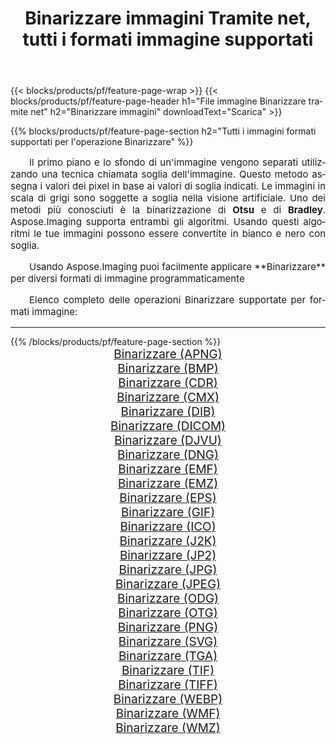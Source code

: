 ﻿---
title: Binarizzare immagini Tramite net, tutti i formati immagine supportati 
weight: 3920
url: /it/net/binarize/ 
lang: it
langdirlevel: 2
locales: zh-hans,ja,it,ru,de,es,fr,nl,id,lt,pl,pt,vi,tr,ko,zh-hant,ar,hi,th,sv,cs,uk,he
description: Usando Aspose.Imaging puoi facilmente Binarizzare immagini tramite net
---

{{< blocks/products/pf/feature-page-wrap >}}
{{< blocks/products/pf/feature-page-header h1="File immagine Binarizzare tramite net" h2="Binarizzare immagini" downloadText="Scarica" >}}


{{% blocks/products/pf/feature-page-section  h2="Tutti i immagini formati supportati per l'operazione Binarizzare" %}}
<p align="justify" style="text-indent:2em;font-size:15px;">
Il primo piano e lo sfondo di un'immagine vengono separati utilizzando una tecnica chiamata soglia dell'immagine. Questo metodo assegna i valori dei pixel in base ai valori di soglia indicati. Le immagini in scala di grigi sono soggette a soglia nella visione artificiale. Uno dei metodi più conosciuti è la binarizzazione di <b>Otsu</b> e di <b>Bradley</b>. Aspose.Imaging supporta entrambi gli algoritmi. Usando questi algoritmi le tue immagini possono essere convertite in bianco e nero con soglia.
</p>
<p align="justify" style="text-indent:2em;font-size:15px;">
Usando Aspose.Imaging puoi facilmente applicare **Binarizzare** per diversi formati di immagine programmaticamente
</p>
<p align="justify" style="text-indent:2em;font-size:15px;">
Elenco completo delle operazioni Binarizzare supportate per formati immagine:
</p>
<hr/>
{{% /blocks/products/pf/feature-page-section %}}
<div class="container-fluid productfamilypage bg-gray">
    <div class="convertypes bg-gray agp-content section">
        <div class="container">
		<div class="row other-converters" style="gap: 10px;font-size: 19px;text-align:center;">
		    <div class='col-md-2 other-converter remove-lp remove-rp'><a href="/imaging/it/net/binarize/apng/" style="padding:15px;">Binarizzare (APNG)</a></div><div class='col-md-2 other-converter remove-lp remove-rp'><a href="/imaging/it/net/binarize/bmp/" style="padding:15px;">Binarizzare (BMP)</a></div><div class='col-md-2 other-converter remove-lp remove-rp'><a href="/imaging/it/net/binarize/cdr/" style="padding:15px;">Binarizzare (CDR)</a></div><div class='col-md-2 other-converter remove-lp remove-rp'><a href="/imaging/it/net/binarize/cmx/" style="padding:15px;">Binarizzare (CMX)</a></div><div class='col-md-2 other-converter remove-lp remove-rp'><a href="/imaging/it/net/binarize/dib/" style="padding:15px;">Binarizzare (DIB)</a></div><div class='col-md-2 other-converter remove-lp remove-rp'><a href="/imaging/it/net/binarize/dicom/" style="padding:15px;">Binarizzare (DICOM)</a></div><div class='col-md-2 other-converter remove-lp remove-rp'><a href="/imaging/it/net/binarize/djvu/" style="padding:15px;">Binarizzare (DJVU)</a></div><div class='col-md-2 other-converter remove-lp remove-rp'><a href="/imaging/it/net/binarize/dng/" style="padding:15px;">Binarizzare (DNG)</a></div><div class='col-md-2 other-converter remove-lp remove-rp'><a href="/imaging/it/net/binarize/emf/" style="padding:15px;">Binarizzare (EMF)</a></div><div class='col-md-2 other-converter remove-lp remove-rp'><a href="/imaging/it/net/binarize/emz/" style="padding:15px;">Binarizzare (EMZ)</a></div><div class='col-md-2 other-converter remove-lp remove-rp'><a href="/imaging/it/net/binarize/eps/" style="padding:15px;">Binarizzare (EPS)</a></div><div class='col-md-2 other-converter remove-lp remove-rp'><a href="/imaging/it/net/binarize/gif/" style="padding:15px;">Binarizzare (GIF)</a></div><div class='col-md-2 other-converter remove-lp remove-rp'><a href="/imaging/it/net/binarize/ico/" style="padding:15px;">Binarizzare (ICO)</a></div><div class='col-md-2 other-converter remove-lp remove-rp'><a href="/imaging/it/net/binarize/j2k/" style="padding:15px;">Binarizzare (J2K)</a></div><div class='col-md-2 other-converter remove-lp remove-rp'><a href="/imaging/it/net/binarize/jp2/" style="padding:15px;">Binarizzare (JP2)</a></div><div class='col-md-2 other-converter remove-lp remove-rp'><a href="/imaging/it/net/binarize/jpg/" style="padding:15px;">Binarizzare (JPG)</a></div><div class='col-md-2 other-converter remove-lp remove-rp'><a href="/imaging/it/net/binarize/jpeg/" style="padding:15px;">Binarizzare (JPEG)</a></div><div class='col-md-2 other-converter remove-lp remove-rp'><a href="/imaging/it/net/binarize/odg/" style="padding:15px;">Binarizzare (ODG)</a></div><div class='col-md-2 other-converter remove-lp remove-rp'><a href="/imaging/it/net/binarize/otg/" style="padding:15px;">Binarizzare (OTG)</a></div><div class='col-md-2 other-converter remove-lp remove-rp'><a href="/imaging/it/net/binarize/png/" style="padding:15px;">Binarizzare (PNG)</a></div><div class='col-md-2 other-converter remove-lp remove-rp'><a href="/imaging/it/net/binarize/svg/" style="padding:15px;">Binarizzare (SVG)</a></div><div class='col-md-2 other-converter remove-lp remove-rp'><a href="/imaging/it/net/binarize/tga/" style="padding:15px;">Binarizzare (TGA)</a></div><div class='col-md-2 other-converter remove-lp remove-rp'><a href="/imaging/it/net/binarize/tif/" style="padding:15px;">Binarizzare (TIF)</a></div><div class='col-md-2 other-converter remove-lp remove-rp'><a href="/imaging/it/net/binarize/tiff/" style="padding:15px;">Binarizzare (TIFF)</a></div><div class='col-md-2 other-converter remove-lp remove-rp'><a href="/imaging/it/net/binarize/webp/" style="padding:15px;">Binarizzare (WEBP)</a></div><div class='col-md-2 other-converter remove-lp remove-rp'><a href="/imaging/it/net/binarize/wmf/" style="padding:15px;">Binarizzare (WMF)</a></div><div class='col-md-2 other-converter remove-lp remove-rp'><a href="/imaging/it/net/binarize/wmz/" style="padding:15px;">Binarizzare (WMZ)</a></div>
                </div>
        </div>
    </div>
</div>
<br/>
